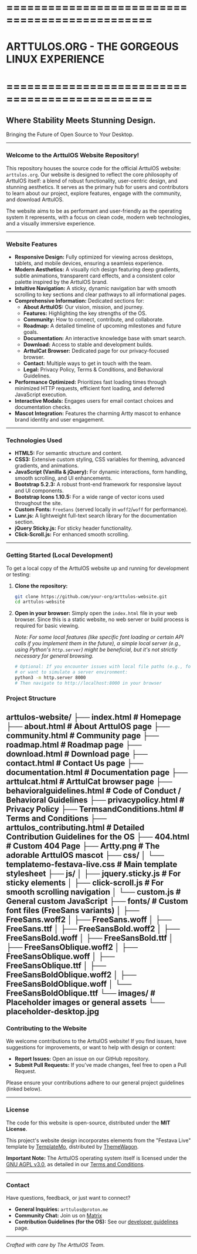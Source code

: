 # ===============================================
# ARTTULOS.ORG - THE GORGEOUS LINUX EXPERIENCE
# ===============================================

## Where Stability Meets Stunning Design.
Bringing the Future of Open Source to Your Desktop.

---

### **Welcome to the ArttulOS Website Repository!**

This repository houses the source code for the official ArttulOS website: `arttulos.org`. Our website is designed to reflect the core philosophy of ArttulOS itself: a blend of robust functionality, user-centric design, and stunning aesthetics. It serves as the primary hub for users and contributors to learn about our project, explore features, engage with the community, and download ArttulOS.

The website aims to be as performant and user-friendly as the operating system it represents, with a focus on clean code, modern web technologies, and a visually immersive experience.

---

### **Website Features**

*   **Responsive Design:** Fully optimized for viewing across desktops, tablets, and mobile devices, ensuring a seamless experience.
*   **Modern Aesthetics:** A visually rich design featuring deep gradients, subtle animations, transparent card effects, and a consistent color palette inspired by the ArttulOS brand.
*   **Intuitive Navigation:** A sticky, dynamic navigation bar with smooth scrolling to key sections and clear pathways to all informational pages.
*   **Comprehensive Information:** Dedicated sections for:
    *   **About ArttulOS:** Our vision, mission, and journey.
    *   **Features:** Highlighting the key strengths of the OS.
    *   **Community:** How to connect, contribute, and collaborate.
    *   **Roadmap:** A detailed timeline of upcoming milestones and future goals.
    *   **Documentation:** An interactive knowledge base with smart search.
    *   **Download:** Access to stable and development builds.
    *   **ArttulCat Browser:** Dedicated page for our privacy-focused browser.
    *   **Contact:** Multiple ways to get in touch with the team.
    *   **Legal:** Privacy Policy, Terms & Conditions, and Behavioral Guidelines.
*   **Performance Optimized:** Prioritizes fast loading times through minimized HTTP requests, efficient font loading, and deferred JavaScript execution.
*   **Interactive Modals:** Engages users for email contact choices and documentation checks.
*   **Mascot Integration:** Features the charming Artty mascot to enhance brand identity and user engagement.

---

### **Technologies Used**

*   **HTML5:** For semantic structure and content.
*   **CSS3:** Extensive custom styling, CSS variables for theming, advanced gradients, and animations.
*   **JavaScript (Vanilla & jQuery):** For dynamic interactions, form handling, smooth scrolling, and UI enhancements.
*   **Bootstrap 5.2.3:** A robust front-end framework for responsive layout and UI components.
*   **Bootstrap Icons 1.10.5:** For a wide range of vector icons used throughout the site.
*   **Custom Fonts:** `FreeSans` (served locally in `woff2`/`woff` for performance).
*   **Lunr.js:** A lightweight full-text search library for the documentation section.
*   **jQuery Sticky.js:** For sticky header functionality.
*   **Click-Scroll.js:** For enhanced smooth scrolling.

---

### **Getting Started (Local Development)**

To get a local copy of the ArttulOS website up and running for development or testing:

1.  **Clone the repository:**
    ```bash
    git clone https://github.com/your-org/arttulos-website.git
    cd arttulos-website
    ```
2.  **Open in your browser:**
    Simply open the `index.html` file in your web browser. Since this is a static website, no web server or build process is required for basic viewing.

    *Note: For some local features (like specific font loading or certain API calls if you implement them in the future), a simple local server (e.g., using Python's `http.server`) might be beneficial, but it's not strictly necessary for general browsing.*

    ```bash
    # Optional: If you encounter issues with local file paths (e.g., fonts)
    # or want to simulate a server environment:
    python3 -m http.server 8000
    # Then navigate to http://localhost:8000 in your browser
    ```

### **Project Structure**
arttulos-website/
├── index.html # Homepage
├── about.html # About ArttulOS page
├── community.html # Community page
├── roadmap.html # Roadmap page
├── download.html # Download page
├── contact.html # Contact Us page
├── documentation.html # Documentation page
├── arttulcat.html # ArttulCat browser page
├── behavioralguidelines.html # Code of Conduct / Behavioral Guidelines
├── privacypolicy.html # Privacy Policy
├── TermsandConditions.html # Terms and Conditions
├── arttulos_contributing.html # Detailed Contribution Guidelines for the OS
├── 404.html # Custom 404 Page
├── Artty.png # The adorable ArttulOS mascot
├── css/
│ └── templatemo-festava-live.css # Main template stylesheet
├── js/
│ ├── jquery.sticky.js # For sticky elements
│ ├── click-scroll.js # For smooth scrolling navigation
│ └── custom.js # General custom JavaScript
├── fonts/ # Custom font files (FreeSans variants)
│ ├── FreeSans.woff2
│ ├── FreeSans.woff
│ ├── FreeSans.ttf
│ ├── FreeSansBold.woff2
│ ├── FreeSansBold.woff
│ ├── FreeSansBold.ttf
│ ├── FreeSansOblique.woff2
│ ├── FreeSansOblique.woff
│ ├── FreeSansOblique.ttf
│ ├── FreeSansBoldOblique.woff2
│ ├── FreeSansBoldOblique.woff
│ └── FreeSansBoldOblique.ttf
└── images/ # Placeholder images or general assets
└── placeholder-desktop.jpg
---

### **Contributing to the Website**

We welcome contributions to the ArttulOS website! If you find issues, have suggestions for improvements, or want to help with design or content:

*   **Report Issues:** Open an issue on our GitHub repository.
*   **Submit Pull Requests:** If you've made changes, feel free to open a Pull Request.

Please ensure your contributions adhere to our general project guidelines (linked below).

---

### **License**

The code for this website is open-source, distributed under the **MIT License**.

This project's website design incorporates elements from the "Festava Live" template by [TemplateMo](https://templatemo.com/tm-583-festava-live), distributed by [ThemeWagon](https://themewagon.com).

**Important Note:** The ArttulOS operating system itself is licensed under the [GNU AGPL v3.0](https://www.gnu.org/licenses/agpl-3.0.html), as detailed in our [Terms and Conditions](TermsandConditions.html).

---

### **Contact**

Have questions, feedback, or just want to connect?

*   **General Inquiries:** `arttulos@proton.me`
*   **Community Chat:** Join us on [Matrix](https://matrix.to/#/#arttulos:matrix.org)
*   **Contribution Guidelines (for the OS):** See our [developer guidelines](https://arttulos.org/behavioralguidelines.html) page.

---
*Crafted with care by The ArttulOS Team.*
